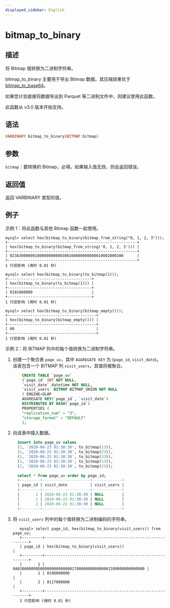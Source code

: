 ```yaml
---
displayed_sidebar: English
---
```


# bitmap_to_binary

## 描述

将 Bitmap 值转换为二进制字符串。

bitmap_to_binary 主要用于导出 Bitmap 数据。其压缩效果优于 [bitmap_to_base64](./bitmap_to_base64.md)。

如果您计划直接将数据导出到 Parquet 等二进制文件中，则建议使用此函数。

此函数从 v3.0 版本开始支持。

## 语法

```Haskell
VARBINARY bitmap_to_binary(BITMAP bitmap)
```

## 参数

`bitmap`：要转换的 Bitmap，必填。如果输入值无效，则会返回错误。

## 返回值

返回 VARBINARY 类型的值。

## 例子

示例 1：将此函数与其他 Bitmap 函数一起使用。

```Plain
mysql> select hex(bitmap_to_binary(bitmap_from_string("0, 1, 2, 3")));
+---------------------------------------------------------+
| hex(bitmap_to_binary(bitmap_from_string('0, 1, 2, 3'))) |
+---------------------------------------------------------+
| 023A3000000100000000000300100000000000010002000300      |
+---------------------------------------------------------+
1 行受影响 (用时 0.01 秒)

mysql> select hex(bitmap_to_binary(to_bitmap(1)));
+-------------------------------------+
| hex(bitmap_to_binary(to_bitmap(1))) |
+-------------------------------------+
| 0101000000                          |
+-------------------------------------+
1 行受影响 (用时 0.01 秒)

mysql> select hex(bitmap_to_binary(bitmap_empty()));
+---------------------------------------+
| hex(bitmap_to_binary(bitmap_empty())) |
+---------------------------------------+
| 00                                    |
+---------------------------------------+
1 行受影响 (用时 0.01 秒)
```

示例 2：将 BITMAP 列中的每个值转换为二进制字符串。

1. 创建一个聚合表 `page_uv`，其中 `AGGREGATE KEY` 为 (`page_id`, `visit_date`)。该表包含一个 BITMAP 列 `visit_users`，其值将被聚合。

    ```SQL
        CREATE TABLE `page_uv`
        (`page_id` INT NOT NULL,
        `visit_date` datetime NOT NULL,
        `visit_users` BITMAP BITMAP_UNION NOT NULL
        ) ENGINE=OLAP
        AGGREGATE KEY(`page_id`, `visit_date`)
        DISTRIBUTED BY HASH(`page_id`)
        PROPERTIES (
        "replication_num" = "3",
        "storage_format" = "DEFAULT"
        );
    ```

2. 向该表中插入数据。

    ```SQL
      insert into page_uv values
      (1, '2020-06-23 01:30:30', to_bitmap(13)),
      (1, '2020-06-23 01:30:30', to_bitmap(23)),
      (1, '2020-06-23 01:30:30', to_bitmap(33)),
      (1, '2020-06-23 02:30:30', to_bitmap(13)),
      (2, '2020-06-23 01:30:30', to_bitmap(23));
      
      select * from page_uv order by page_id;
      +---------+---------------------+-------------+
      | page_id | visit_date          | visit_users |
      +---------+---------------------+-------------+
      |       1 | 2020-06-23 01:30:30 | NULL        |
      |       1 | 2020-06-23 02:30:30 | NULL        |
      |       2 | 2020-06-23 01:30:30 | NULL        |
      +---------+---------------------+-------------+
    ```

3. 将 `visit_users` 列中的每个值转换为二进制编码的字符串。

    ```Plain
       mysql> select page_id, hex(bitmap_to_binary(visit_users)) from page_uv;
       +---------+------------------------------------------------------------+
       | page_id | hex(bitmap_to_binary(visit_users))                         |
       +---------+------------------------------------------------------------+
       |       1 | 0A030000000D0000000000000017000000000000002100000000000000 |
       |       1 | 010D000000                                                 |
       |       2 | 0117000000                                                 |
       +---------+------------------------------------------------------------+
       3 行受影响 (用时 0.01 秒)
    ```
    
